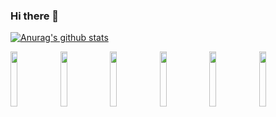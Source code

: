 ### Hi there 👋

[![Anurag's github stats](https://github-readme-stats.vercel.app/api?username=kururu-abdo&show_icons=true)](https://github.com/anuraghazra/github-readme-stats)

<p>  
  <code><img width="15%" src="https://www.vectorlogo.zone/logos/android/android-ar21.svg"></code>
  <code><img width="15%" src="https://www.vectorlogo.zone/logos/java/java-horizontal.svg"></code>
  <code><img width="15%" src="https://www.vectorlogo.zone/logos/kotlinlang/kotlinlang-ar21.svg"></code>
  <code><img width="15%" src="https://www.vectorlogo.zone/logos/flutterio/flutterio-ar21.svg"></code>
  <code><img width="15%" src="https://www.vectorlogo.zone/logos/dartlang/dartlang-ar21.svg"></code>
  <code><img width="15%" src="https://www.vectorlogo.zone/logos/reactjs/reactjs-ar21.svg"></code>
</p>
